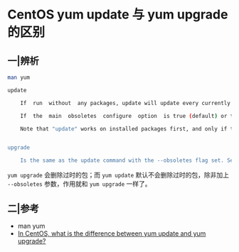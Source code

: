 # CentOS yum update 与 yum upgrade 的区别

## 一|辨析

```bash
man yum

update

    If  run  without  any packages, update will update every currently installed package.  If one or more packages or package globs are specified, Yum will only update the listed packages.  While updating packages, yum will ensure that all dependencies are satisfied. (See Specifying package names for more information) If the packages or globs specified match to packages which are not currently installed then update  will  not  install  them.  update  operates  on groups, files, provides and filelists just like the "install" command.

    If  the  main  obsoletes  configure  option  is true (default) or the --obsoletes flag is present yum will include package obsoletes in its calculations - this makes it for distro-version changes, for example: upgrading from somelinux 8.0 to somelinux 9.

    Note that "update" works on installed packages first, and only if there are no matches does it look for available packages. The difference is most noticeable when you do "update foo-1-2" which will act exactly as  "update  foo"  if foo-1-2 is installed. You can use the "update-to" if you'd prefer that nothing happen in the above case.


upgrade

    Is the same as the update command with the --obsoletes flag set. See update for more details.
```

`yum upgrade` 会删除过时的包；而 `yum update` 默认不会删除过时的包，除非加上 `--obsoletes` 参数，作用就和 `yum upgrade` 一样了。

## 二|参考

- man yum
- [In CentOS, what is the difference between yum update and yum upgrade?](https://unix.stackexchange.com/questions/55777/in-centos-what-is-the-difference-between-yum-update-and-yum-upgrade)